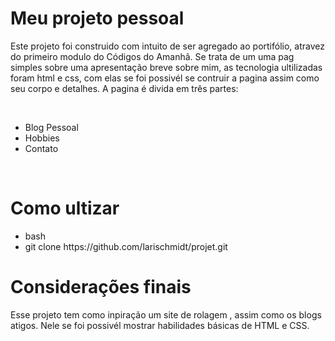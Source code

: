 
<h1> Meu projeto pessoal</h1>
<div>
<p>Este projeto foi construido com intuito de ser agregado ao portifólio, atravez do primeiro modulo do Códigos do Amanhã. Se trata de um uma pag simples sobre uma apresentação breve sobre mim, as tecnologia ultilizadas foram html e css, com elas se foi possivél se contruir a pagina assim como seu corpo e detalhes. A pagina é divida em três partes:</p>
<br>
<ul>
<li>Blog Pessoal</li>
<li>Hobbies</li>
<li>Contato</li>
</ul>
</br>
<h1>Como ultizar</h1>
<ul>
<li>bash</li>
<li>git clone https://github.com/larischmidt/projet.git</li>
</ul>
<h1>Considerações finais</h1>
<p>Esse projeto tem como inpiração um site de rolagem , assim como os blogs atigos. Nele se foi possivél mostrar habilidades básicas de HTML e CSS.</p>
</div>








